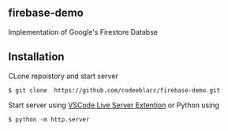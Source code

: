 ## firebase-demo
Implementation of Google's Firestore Databse


## Installation
CLone repoistory and start server

    $ git clone  https://github.com/codeeblacc/firebase-demo.git

Start server using [VSCode Live Server Extention](https://marketplace.visualstudio.com/items?itemName=ritwickdey.LiveServer) or Python using

    $ python -m http.server

